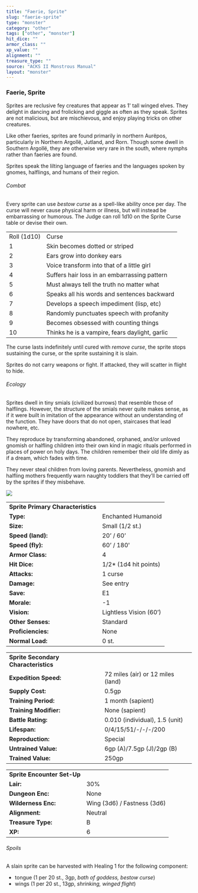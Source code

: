 ```yaml
---
title: "Faerie, Sprite"
slug: "faerie-sprite"
type: "monster"
category: "other"
tags: ["other", "monster"]
hit_dice: ""
armor_class: ""
xp_value: ""
alignment: ""
treasure_type: ""
source: "ACKS II Monstrous Manual"
layout: "monster"
---
```


### Faerie, Sprite

Sprites are reclusive fey creatures that appear as 1' tall winged elves. They delight in dancing
and frolicking and giggle as often as they speak. Sprites are not malicious, but are mischievous,
and enjoy playing tricks on other creatures.

Like other faeries, sprites are found primarily in northern Aurëpos, particularly in Northern
Argollë, Jutland, and Rorn. Though some dwell in Southern Argollë, they are otherwise very rare in
the south, where nymphs rather than faeries are found.

Sprites speak the lilting language of faeries and the languages spoken by gnomes, halflings, and
humans of their region.

###### Combat

Every sprite can use *bestow curse* as a spell-like ability once per day. The curse will never
cause physical harm or illness, but will instead be embarrassing or humorous. The Judge can roll
1d10 on the Sprite Curse table or devise their own.

|  |  |
| --- | --- |
| Roll (1d10) | Curse |
| 1 | Skin becomes dotted or striped |
| 2 | Ears grow into donkey ears |
| 3 | Voice transform into that of a little girl |
| 4 | Suffers hair loss in an embarrassing pattern |
| 5 | Must always tell the truth no matter what |
| 6 | Speaks all his words and sentences backward |
| 7 | Develops a speech impediment (lisp, etc) |
| 8 | Randomly punctuates speech with profanity |
| 9 | Becomes obsessed with counting things |
| 10 | Thinks he is a vampire, fears daylight, garlic |

The curse lasts indefinitely until cured with *remove curse*, the sprite stops sustaining the
curse, or the sprite sustaining it is slain.

Sprites do not carry weapons or fight. If attacked, they will scatter in flight to hide.

###### Ecology

Sprites dwell in tiny smials (civilized burrows) that resemble those of halflings. However, the
structure of the smials never quite makes sense, as if it were built in imitation of the appearance
without an understanding of the function. They have doors that do not open, staircases that lead
nowhere, etc.

They reproduce by transforming abandoned, orphaned, and/or unloved gnomish or halfling children
into their own kind in magic rituals performed in places of power on holy days. The children
remember their old life dimly as if a dream, which fades with time.

They never steal children from loving parents. Nevertheless, gnomish and halfling mothers
frequently warn naughty toddlers that they’ll be carried off by the sprites if they misbehave.

![](data:image/png;base64...)

|  |  |
| --- | --- |
| **Sprite Primary Characteristics** | |
| **Type:** | Enchanted Humanoid |
| **Size:** | Small (1/2 st.) |
| **Speed (land):** | 20’ / 60’ |
| **Speed (fly):** | 60’ / 180' |
| **Armor Class:** | 4 |
| **Hit Dice:** | 1/2\* (1d4 hit points) |
| **Attacks:** | 1 curse |
| **Damage:** | See entry |
| **Save:** | E1 |
| **Morale:** | -1 |
| **Vision:** | Lightless Vision (60’) |
| **Other Senses:** | Standard |
| **Proficiencies:** | None |
| **Normal Load:** | 0 st. |

|  |  |
| --- | --- |
| **Sprite Secondary Characteristics** | |
| **Expedition Speed:** | 72 miles (air) or 12 miles (land) |
| **Supply Cost:** | 0.5gp |
| **Training Period:** | 1 month (sapient) |
| **Training Modifier:** | None (sapient) |
| **Battle Rating:** | 0.010 (individual), 1.5 (unit) |
| **Lifespan:** | 0/4/15/51/-/-/-/200 |
| **Reproduction:** | Special |
| **Untrained Value:** | 6gp (A)/7.5gp (J)/2gp (B) |
| **Trained Value:** | 250gp |

|  |  |
| --- | --- |
| **Sprite Encounter Set-Up** | |
| **Lair:** | 30% |
| **Dungeon Enc:** | None |
| **Wilderness Enc:** | Wing (3d6) / Fastness (3d6) |
| **Alignment:** | Neutral |
| **Treasure Type:** | B |
| **XP:** | 6 |

###### Spoils

A slain sprite can be harvested with Healing 1 for the following component:

* tongue (1 per 20 st., 3gp, *bath of goddess, bestow curse*)
* wings (1 per 20 st., 13gp, *shrinking, winged flight*)
